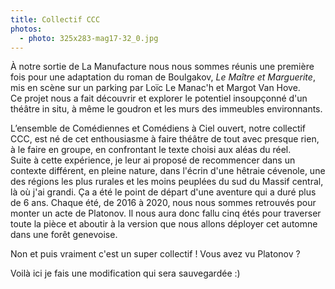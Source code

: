 ```yaml
---
title: Collectif CCC
photos:
  - photo: 325x283-mag17-32_0.jpg
---
```

À notre sortie de La Manufacture nous nous sommes réunis une première fois pour une adaptation du roman de Boulgakov, *Le Maître et Marguerite*, mis en scène sur un parking par Loïc Le Manac'h et Margot Van Hove.\
Ce projet nous a fait découvrir et explorer le potentiel insoupçonné d'un théâtre in situ, à même le goudron et les murs des immeubles environnants.

L’ensemble de Comédiennes et Comédiens à Ciel ouvert, notre collectif CCC, est né de cet enthousiasme à faire théâtre de tout avec presque rien, à le faire en groupe, en confrontant le texte choisi aux aléas du réel.\
Suite à cette expérience, je leur ai proposé de recommencer dans un contexte différent, en pleine nature, dans l'écrin d'une hêtraie cévenole, une des régions les plus rurales et les moins peuplées du sud du Massif central, là où j'ai grandi. Ça a été le point de départ d'une aventure qui a duré plus de 6 ans. Chaque été, de 2016 à 2020, nous nous sommes retrouvés pour monter un acte de Platonov. Il nous aura donc fallu cinq étés pour traverser toute la pièce et aboutir à la version que nous allons déployer cet automne dans une forêt genevoise.

N﻿on et puis vraiment c'est un super collectif ! Vous avez vu Platonov ?

V﻿oilà ici je fais une modification qui sera sauvegardée :)